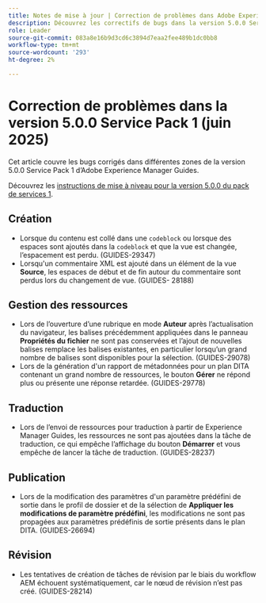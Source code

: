 ```yaml
---
title: Notes de mise à jour | Correction de problèmes dans Adobe Experience Manager Guides 5.0.0 Service Pack 1
description: Découvrez les correctifs de bugs dans la version 5.0.0 Service Pack 1 d’Adobe Experience Manager Guides
role: Leader
source-git-commit: 083a8e16b9d3cd6c3894d7eaa2fee489b1dc0bb8
workflow-type: tm+mt
source-wordcount: '293'
ht-degree: 2%

---
```



# Correction de problèmes dans la version 5.0.0 Service Pack 1 (juin 2025)


Cet article couvre les bugs corrigés dans différentes zones de la version 5.0.0 Service Pack 1 d’Adobe Experience Manager Guides.

Découvrez les [instructions de mise à niveau pour la version 5.0.0 du pack de services 1](upgrade-instructions-5-0-0-sp1.md).

## Création

- Lorsque du contenu est collé dans une `codeblock` ou lorsque des espaces sont ajoutés dans la `codeblock` et que la vue est changée, l’espacement est perdu. (GUIDES-29347)
- Lorsqu&#39;un commentaire XML est ajouté dans un élément de la vue **Source**, les espaces de début et de fin autour du commentaire sont perdus lors du changement de vue. (GUIDES- 28188)

## Gestion des ressources

- Lors de l’ouverture d’une rubrique en mode **Auteur** après l’actualisation du navigateur, les balises précédemment appliquées dans le panneau **Propriétés du fichier** ne sont pas conservées et l’ajout de nouvelles balises remplace les balises existantes, en particulier lorsqu’un grand nombre de balises sont disponibles pour la sélection. (GUIDES-29078)
- Lors de la génération d&#39;un rapport de métadonnées pour un plan DITA contenant un grand nombre de ressources, le bouton **Gérer** ne répond plus ou présente une réponse retardée. (GUIDES-29778)

## Traduction

- Lors de l’envoi de ressources pour traduction à partir de Experience Manager Guides, les ressources ne sont pas ajoutées dans la tâche de traduction, ce qui empêche l’affichage du bouton **Démarrer** et vous empêche de lancer la tâche de traduction. (GUIDES-28237)

## Publication

- Lors de la modification des paramètres d&#39;un paramètre prédéfini de sortie dans le profil de dossier et de la sélection de **Appliquer les modifications de paramètre prédéfini**, les modifications ne sont pas propagées aux paramètres prédéfinis de sortie présents dans le plan DITA. (GUIDES-26694)

## Révision

- Les tentatives de création de tâches de révision par le biais du workflow AEM échouent systématiquement, car le nœud de révision n’est pas créé. (GUIDES-28214)
